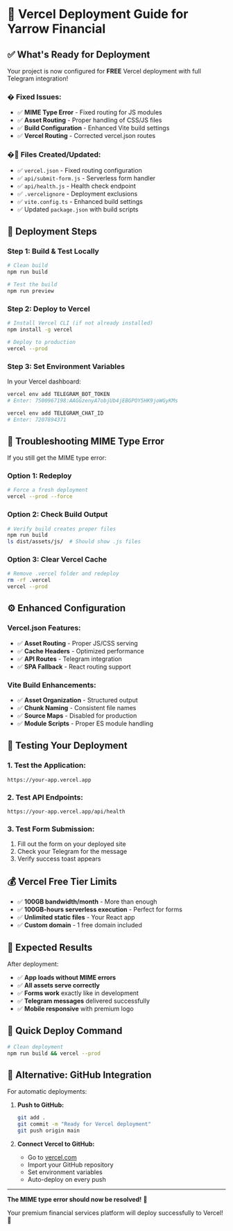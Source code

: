 # 🚀 Vercel Deployment Guide for Yarrow Financial

## ✅ **What's Ready for Deployment**

Your project is now configured for **FREE** Vercel deployment with full Telegram integration!

### **� Fixed Issues:**
- ✅ **MIME Type Error** - Fixed routing for JS modules
- ✅ **Asset Routing** - Proper handling of CSS/JS files  
- ✅ **Build Configuration** - Enhanced Vite build settings
- ✅ **Vercel Routing** - Corrected vercel.json routes

### **�📁 Files Created/Updated:**
- ✅ `vercel.json` - Fixed routing configuration
- ✅ `api/submit-form.js` - Serverless form handler
- ✅ `api/health.js` - Health check endpoint
- ✅ `.vercelignore` - Deployment exclusions
- ✅ `vite.config.ts` - Enhanced build settings
- ✅ Updated `package.json` with build scripts

## 🎯 **Deployment Steps**

### **Step 1: Build & Test Locally**
```bash
# Clean build
npm run build

# Test the build
npm run preview
```

### **Step 2: Deploy to Vercel**
```bash
# Install Vercel CLI (if not already installed)
npm install -g vercel

# Deploy to production
vercel --prod
```

### **Step 3: Set Environment Variables**
In your Vercel dashboard:
```bash
vercel env add TELEGRAM_BOT_TOKEN
# Enter: 7500967198:AAGGzenyA7objUb4jEBGPOY5HK9joWGyKMs

vercel env add TELEGRAM_CHAT_ID  
# Enter: 7207894371
```

## 🔧 **Troubleshooting MIME Type Error**

If you still get the MIME type error:

### **Option 1: Redeploy**
```bash
# Force a fresh deployment
vercel --prod --force
```

### **Option 2: Check Build Output**
```bash
# Verify build creates proper files
npm run build
ls dist/assets/js/  # Should show .js files
```

### **Option 3: Clear Vercel Cache**
```bash
# Remove .vercel folder and redeploy
rm -rf .vercel
vercel --prod
```

## ⚙️ **Enhanced Configuration**

### **Vercel.json Features:**
- ✅ **Asset Routing** - Proper JS/CSS serving
- ✅ **Cache Headers** - Optimized performance
- ✅ **API Routes** - Telegram integration
- ✅ **SPA Fallback** - React routing support

### **Vite Build Enhancements:**
- ✅ **Asset Organization** - Structured output
- ✅ **Chunk Naming** - Consistent file names
- ✅ **Source Maps** - Disabled for production
- ✅ **Module Scripts** - Proper ES module handling

## 🧪 **Testing Your Deployment**

### **1. Test the Application:**
```
https://your-app.vercel.app
```

### **2. Test API Endpoints:**
```
https://your-app.vercel.app/api/health
```

### **3. Test Form Submission:**
1. Fill out the form on your deployed site
2. Check your Telegram for the message
3. Verify success toast appears

## 💰 **Vercel Free Tier Limits**
- ✅ **100GB bandwidth/month** - More than enough
- ✅ **100GB-hours serverless execution** - Perfect for forms
- ✅ **Unlimited static files** - Your React app
- ✅ **Custom domain** - 1 free domain included

## 🎯 **Expected Results**

After deployment:
- ✅ **App loads without MIME errors**
- ✅ **All assets serve correctly**
- ✅ **Forms work** exactly like in development
- ✅ **Telegram messages** delivered successfully
- ✅ **Mobile responsive** with premium logo

## 🚀 **Quick Deploy Command**

```bash
# Clean deployment
npm run build && vercel --prod
```

## 🔄 **Alternative: GitHub Integration**

For automatic deployments:

1. **Push to GitHub:**
   ```bash
   git add .
   git commit -m "Ready for Vercel deployment"
   git push origin main
   ```

2. **Connect Vercel to GitHub:**
   - Go to [vercel.com](https://vercel.com)
   - Import your GitHub repository
   - Set environment variables
   - Auto-deploy on every push

---

**The MIME type error should now be resolved!** 🎉

Your premium financial services platform will deploy successfully to Vercel! 🚀
